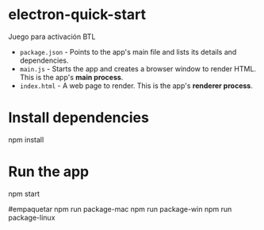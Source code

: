 # electron-quick-start

Juego para activación BTL

- `package.json` - Points to the app's main file and lists its details and dependencies.
- `main.js` - Starts the app and creates a browser window to render HTML. This is the app's **main process**.
- `index.html` - A web page to render. This is the app's **renderer process**.

# Install dependencies
npm install
# Run the app
npm start

#empaquetar
npm run package-mac
npm run package-win
npm run package-linux
